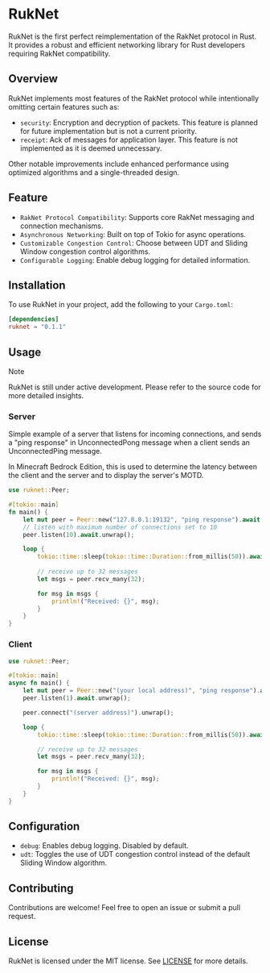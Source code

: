 # RukNet

RukNet is the first perfect reimplementation of the RakNet protocol in Rust. It provides a robust and efficient networking library for Rust developers requiring RakNet compatibility.

## Overview

RukNet implements most features of the RakNet protocol while intentionally omitting certain features such as:

- `security`: Encryption and decryption of packets. This feature is planned for future implementation but is not a current priority.
- `receipt`: Ack of messages for application layer. This feature is not implemented as it is deemed unnecessary.

Other notable improvements include enhanced performance using optimized algorithms and a single-threaded design.

## Feature

- `RakNet Protocol Compatibility`: Supports core RakNet messaging and connection mechanisms.
- `Asynchronous Networking`: Built on top of Tokio for async operations.
- `Customizable Congestion Control`: Choose between UDT and Sliding Window congestion control algorithms.
- `Configurable Logging`: Enable debug logging for detailed information.

## Installation

To use RukNet in your project, add the following to your `Cargo.toml`:

```toml
[dependencies]
ruknet = "0.1.1"
```

## Usage

> [!NOTE]
> RukNet is still under active development. Please refer to the source code for more detailed insights.

### Server

Simple example of a server that listens for incoming connections, and sends a "ping response" in UnconnectedPong message when a client sends an UnconnectedPing message.

In Minecraft Bedrock Edition, this is used to determine the latency between the client and the server and to display the server's MOTD.

```rust
use ruknet::Peer;

#[tokio::main]
fn main() {
    let mut peer = Peer::new("127.0.0.1:19132", "ping response").await.unwrap();
    // listen with maximum number of connections set to 10
    peer.listen(10).await.unwrap();

    loop {
        tokio::time::sleep(tokio::time::Duration::from_millis(50)).await;
        
        // receive up to 32 messages
        let msgs = peer.recv_many(32);

        for msg in msgs {
            println!("Received: {}", msg);
        }
    }
}
```

### Client

```rust
use ruknet::Peer;

#[tokio::main]
async fn main() {
    let mut peer = Peer::new("(your local address)", "ping response").await.unwrap();
    peer.listen(1).await.unwrap();

    peer.connect("(server address)").unwrap();

    loop {
        tokio::time::sleep(tokio::time::Duration::from_millis(50)).await;

        // receive up to 32 messages
        let msgs = peer.recv_many(32);

        for msg in msgs {
            println!("Received: {}", msg);
        }
    }
}
```

## Configuration

- `debug`: Enables debug logging. Disabled by default.
- `udt`: Toggles the use of UDT congestion control instead of the default Sliding Window algorithm.

## Contributing

Contributions are welcome! Feel free to open an issue or submit a pull request.

## License

RukNet is licensed under the MIT license. See [LICENSE](LICENSE) for more details.